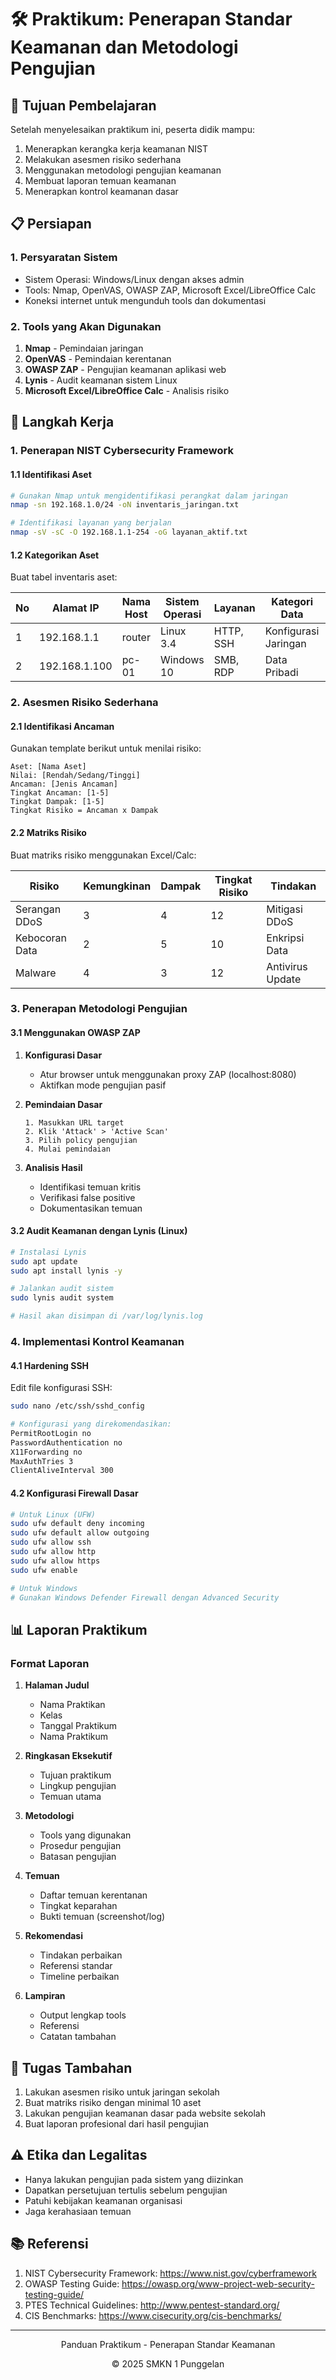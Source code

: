 # 🛠️ Praktikum: Penerapan Standar Keamanan dan Metodologi Pengujian

## 🎯 Tujuan Pembelajaran
Setelah menyelesaikan praktikum ini, peserta didik mampu:
1. Menerapkan kerangka kerja keamanan NIST
2. Melakukan asesmen risiko sederhana
3. Menggunakan metodologi pengujian keamanan
4. Membuat laporan temuan keamanan
5. Menerapkan kontrol keamanan dasar

## 📋 Persiapan

### 1. Persyaratan Sistem
- Sistem Operasi: Windows/Linux dengan akses admin
- Tools: Nmap, OpenVAS, OWASP ZAP, Microsoft Excel/LibreOffice Calc
- Koneksi internet untuk mengunduh tools dan dokumentasi

### 2. Tools yang Akan Digunakan
1. **Nmap** - Pemindaian jaringan
2. **OpenVAS** - Pemindaian kerentanan
3. **OWASP ZAP** - Pengujian keamanan aplikasi web
4. **Lynis** - Audit keamanan sistem Linux
5. **Microsoft Excel/LibreOffice Calc** - Analisis risiko

## 📝 Langkah Kerja

### 1. Penerapan NIST Cybersecurity Framework

#### 1.1 Identifikasi Aset
```bash
# Gunakan Nmap untuk mengidentifikasi perangkat dalam jaringan
nmap -sn 192.168.1.0/24 -oN inventaris_jaringan.txt

# Identifikasi layanan yang berjalan
nmap -sV -sC -O 192.168.1.1-254 -oG layanan_aktif.txt
```

#### 1.2 Kategorikan Aset
Buat tabel inventaris aset:

| No | Alamat IP | Nama Host | Sistem Operasi | Layanan | Kategori Data | Pemilik |
|----|-----------|-----------|----------------|---------|---------------|---------|
| 1  | 192.168.1.1 | router | Linux 3.4 | HTTP, SSH | Konfigurasi Jaringan | IT Dept |
| 2  | 192.168.1.100 | pc-01 | Windows 10 | SMB, RDP | Data Pribadi | HRD |

### 2. Asesmen Risiko Sederhana

#### 2.1 Identifikasi Ancaman
Gunakan template berikut untuk menilai risiko:

```
Aset: [Nama Aset]
Nilai: [Rendah/Sedang/Tinggi]
Ancaman: [Jenis Ancaman]
Tingkat Ancaman: [1-5]
Tingkat Dampak: [1-5]
Tingkat Risiko = Ancaman x Dampak
```

#### 2.2 Matriks Risiko
Buat matriks risiko menggunakan Excel/Calc:

| Risiko | Kemungkinan | Dampak | Tingkat Risiko | Tindakan |
|--------|-------------|--------|----------------|----------|
| Serangan DDoS | 3 | 4 | 12 | Mitigasi DDoS |
| Kebocoran Data | 2 | 5 | 10 | Enkripsi Data |
| Malware | 4 | 3 | 12 | Antivirus Update |

### 3. Penerapan Metodologi Pengujian

#### 3.1 Menggunakan OWASP ZAP
1. **Konfigurasi Dasar**
   - Atur browser untuk menggunakan proxy ZAP (localhost:8080)
   - Aktifkan mode pengujian pasif

2. **Pemindaian Dasar**
   ```
   1. Masukkan URL target
   2. Klik 'Attack' > 'Active Scan'
   3. Pilih policy pengujian
   4. Mulai pemindaian
   ```

3. **Analisis Hasil**
   - Identifikasi temuan kritis
   - Verifikasi false positive
   - Dokumentasikan temuan

#### 3.2 Audit Keamanan dengan Lynis (Linux)
```bash
# Instalasi Lynis
sudo apt update
sudo apt install lynis -y

# Jalankan audit sistem
sudo lynis audit system

# Hasil akan disimpan di /var/log/lynis.log
```

### 4. Implementasi Kontrol Keamanan

#### 4.1 Hardening SSH
Edit file konfigurasi SSH:
```bash
sudo nano /etc/ssh/sshd_config

# Konfigurasi yang direkomendasikan:
PermitRootLogin no
PasswordAuthentication no
X11Forwarding no
MaxAuthTries 3
ClientAliveInterval 300
```

#### 4.2 Konfigurasi Firewall Dasar
```bash
# Untuk Linux (UFW)
sudo ufw default deny incoming
sudo ufw default allow outgoing
sudo ufw allow ssh
sudo ufw allow http
sudo ufw allow https
sudo ufw enable

# Untuk Windows
# Gunakan Windows Defender Firewall dengan Advanced Security
```

## 📊 Laporan Praktikum

### Format Laporan
1. **Halaman Judul**
   - Nama Praktikan
   - Kelas
   - Tanggal Praktikum
   - Nama Praktikum

2. **Ringkasan Eksekutif**
   - Tujuan praktikum
   - Lingkup pengujian
   - Temuan utama

3. **Metodologi**
   - Tools yang digunakan
   - Prosedur pengujian
   - Batasan pengujian

4. **Temuan**
   - Daftar temuan kerentanan
   - Tingkat keparahan
   - Bukti temuan (screenshot/log)

5. **Rekomendasi**
   - Tindakan perbaikan
   - Referensi standar
   - Timeline perbaikan

6. **Lampiran**
   - Output lengkap tools
   - Referensi
   - Catatan tambahan

## 📌 Tugas Tambahan
1. Lakukan asesmen risiko untuk jaringan sekolah
2. Buat matriks risiko dengan minimal 10 aset
3. Lakukan pengujian keamanan dasar pada website sekolah
4. Buat laporan profesional dari hasil pengujian

## ⚠️ Etika dan Legalitas
- Hanya lakukan pengujian pada sistem yang diizinkan
- Dapatkan persetujuan tertulis sebelum pengujian
- Patuhi kebijakan keamanan organisasi
- Jaga kerahasiaan temuan

## 📚 Referensi
1. NIST Cybersecurity Framework: https://www.nist.gov/cyberframework
2. OWASP Testing Guide: https://owasp.org/www-project-web-security-testing-guide/
3. PTES Technical Guidelines: http://www.pentest-standard.org/
4. CIS Benchmarks: https://www.cisecurity.org/cis-benchmarks/

---
<div align="center">
  <p>Panduan Praktikum - Penerapan Standar Keamanan</p>
  <p>© 2025 SMKN 1 Punggelan</p>
</div>
